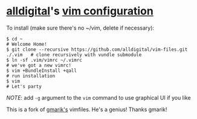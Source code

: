 # [alldigital](http://github.com/alldigital)'s [vim configuration](http://github.com/alldigital/vimfiles)

To install (make sure there's no ~/vim, delete if necessary):

    $ cd ~                                                                      # Welcome Home!
    $ git clone --recursive https://github.com/alldigital/vim-files.git ./.vim   # clone recursively with vundle submodule
    $ ln -sf .vim/vimrc ~/.vimrc                                                # we've got a new vimrc!
    $ vim +BundleInstall +qall                                                  # run installation 
    $ vim                                                                       # Let's party
    
*NOTE*: add `-g` argument to the `vim` command to use graphical UI if you like

This is a fork of [gmarik's](https://github.com/gmarik/vimfiles) vimfiles. He's a genius! Thanks gmarik!
